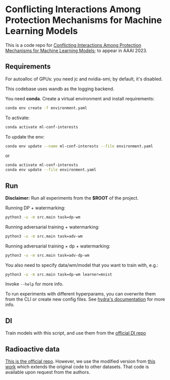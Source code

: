 # Conflicting Interactions Among Protection Mechanisms for Machine Learning Models

This is a code repo for [Conflicting Interactions Among Protection Mechanisms for Machine Learning Models](https://arxiv.org/abs/2207.01991); to appear in AAAI 2023.

## Requirements

For autoalloc of GPUs: you need jc and nvidia-smi; by default, it's disabled.

This codebase uses wandb as the logging backend.

You need __conda__. Create a virtual environment and install requirements:

```bash
conda env create -f environment.yaml
```

To activate:

```bash
conda activate ml-conf-interests
```

To update the env:

```bash
conda env update --name ml-conf-interests --file environment.yaml
```

or

```bash
conda activate ml-conf-interests
conda env update --file environment.yaml
```

## Run

**Disclaimer:** Run all experiments from the **$ROOT** of the project.

Running DP + watermarking:

```bash
python3 -u -m src.main task=dp-wm
```

Running adversarial training + watermarking:

```bash
python3 -u -m src.main task=adv-wm
```

Running adversarial training + dp + watermarking:

```bash
python3 -u -m src.main task=adv-dp-wm
```

You also need to specify data/wm/model that you want to train with, e.g.:

```bash
python3 -u -m src.main task=dp-wm learner=mnist
```

Invoke `--help` for more info.

To run experiments with different hyperparams, you can overwrite them from the CLI or create new config files. See [hydra's documentation](hydra.cc) for more info.

## DI

Train models with this script, and use them from the [official DI repo](https://github.com/cleverhans-lab/dataset-inference)

## Radioactive data

[This is the official repo](https://github.com/facebookresearch/radioactive_data).
However, we use the modified version from [this work](https://arxiv.org/abs/2202.12506) which extends the original code to other datasets.
That code is available upon request from the authors.
